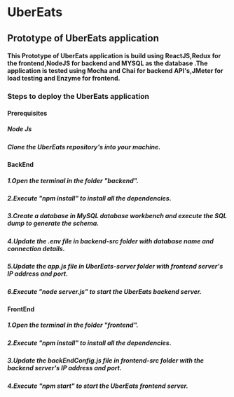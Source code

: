 # UberEats

## Prototype of UberEats application

#### This Prototype of UberEats application is build using ReactJS,Redux for the frontend,NodeJS for backend and MYSQL as the database .The application is tested using Mocha and Chai for backend API's,JMeter for load testing and Enzyme for frontend.

### Steps to deploy the UberEats application

#### Prerequisites

##### Node Js

##### Clone the UberEats repository's into your machine.

#### BackEnd

##### 1.Open the terminal in the folder "backend".

##### 2.Execute "npm install" to install all the dependencies.

##### 3.Create a database in MySQL database workbench and execute the SQL dump to generate the schema.

##### 4.Update the .env file in backend-src folder with database name and connection details.

##### 5.Update the app.js file in UberEats-server folder with frontend server's IP address and port.

##### 6.Execute "node server.js" to start the UberEats backend server.

#### FrontEnd

##### 1.Open the terminal in the folder "frontend".

##### 2.Execute "npm install" to install all the dependencies.

##### 3.Update the backEndConfig.js file in frontend-src folder with the backend server's IP address and port.

##### 4.Execute "npm start" to start the UberEats frontend server.
